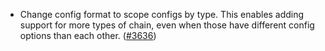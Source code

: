 - Change config format to scope configs by type. This enables adding support for
  more types of chain, even when those have different config options than each
  other. ([\#3636](https://github.com/informalsystems/hermes/issues/3636))
